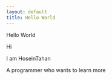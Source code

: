 ```yaml
---
layout: default
title: Hello World
---
```


Hello World

Hi

I am HoseinTahan

A programmer who wants to learn more